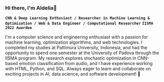 
<h3>Hi there, I'm Aldelia👋</h3>

<!--**dey234/dey234** is a ✨ _special_ ✨ repository because its `README.md` (this file) appears on your GitHub profile. 
-->
**`CNN & Deep Learning Enthusiast / Researcher in Machine Learning & Optimization / Web & Data Engineer / Computational Researcher`**
**`IISMA 2022 Awardee`** 

<p> I'm a computer science and engineering enthusiast with a passion for machine learning, optimization algorithms, and web technologies. I completed my studies at Pattimura University, Indonesia, and had the opportunity to spend one semester at the University of Padova through the IISMA program. My research explores stochastic optimization in CNN-based emotion classification from audio, and I have experience working with HTML, Python, and SQL. Always eager to learn and collaborate on exciting projects in AI, data science, and software development! 🚀 </p>

  <p aligns="left">
    <a 
      ></a>
    <a 
      ></a>
    <a 
      ></a>
    <a 
      ></a>
    <a 
      ></a>
  </p>
      
